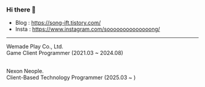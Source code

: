 ### Hi there 👋

<!--
**developeSHG/developeSHG** is a ✨ _special_ ✨ repository because its `README.md` (this file) appears on your GitHub profile.

Here are some ideas to get you started:

- 🔭 I’m currently working on ...
- 🌱 I’m currently learning ...
- 👯 I’m looking to collaborate on ...
- 🤔 I’m looking for help with ...
- 💬 Ask me about ...
- 📫 How to reach me: ...
- 😄 Pronouns: ...
- ⚡ Fun fact: ...
-->

- Blog : https://song-ift.tistory.com/
- Insta : https://www.instagram.com/soooooooooooooong/

<hr size="5">

Wemade Play Co., Ltd.
<br/>Game Client Programmer (2021.03 ~ 2024.08)

<br/>Nexon Neople.
<br/>Client-Based Technology Programmer (2025.03 ~ )
